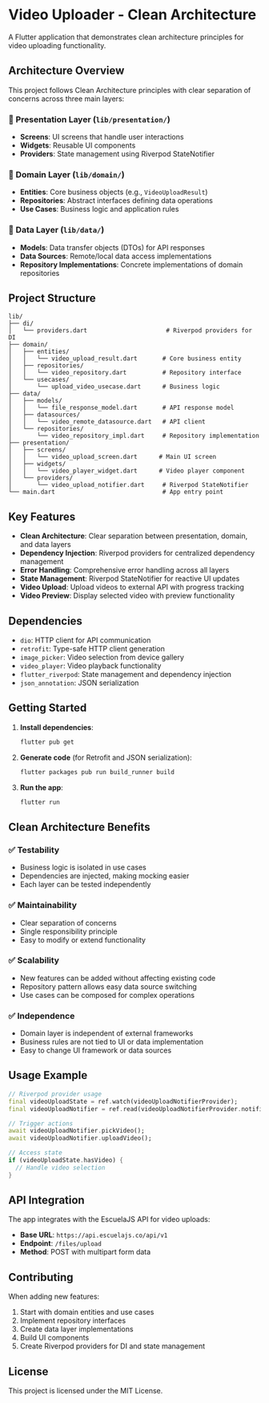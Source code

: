 # Video Uploader - Clean Architecture

A Flutter application that demonstrates clean architecture principles for video uploading functionality.

## Architecture Overview

This project follows Clean Architecture principles with clear separation of concerns across three main layers:

### 🎨 Presentation Layer (`lib/presentation/`)
- **Screens**: UI screens that handle user interactions
- **Widgets**: Reusable UI components
- **Providers**: State management using Riverpod StateNotifier

### 🧠 Domain Layer (`lib/domain/`)
- **Entities**: Core business objects (e.g., `VideoUploadResult`)
- **Repositories**: Abstract interfaces defining data operations
- **Use Cases**: Business logic and application rules

### 💾 Data Layer (`lib/data/`)
- **Models**: Data transfer objects (DTOs) for API responses
- **Data Sources**: Remote/local data access implementations
- **Repository Implementations**: Concrete implementations of domain repositories

## Project Structure

```
lib/
├── di/
│   └── providers.dart                      # Riverpod providers for DI
├── domain/
│   ├── entities/
│   │   └── video_upload_result.dart       # Core business entity
│   ├── repositories/
│   │   └── video_repository.dart          # Repository interface
│   └── usecases/
│       └── upload_video_usecase.dart      # Business logic
├── data/
│   ├── models/
│   │   └── file_response_model.dart       # API response model
│   ├── datasources/
│   │   └── video_remote_datasource.dart   # API client
│   └── repositories/
│       └── video_repository_impl.dart     # Repository implementation
├── presentation/
│   ├── screens/
│   │   └── video_upload_screen.dart      # Main UI screen
│   ├── widgets/
│   │   └── video_player_widget.dart      # Video player component
│   └── providers/
│       └── video_upload_notifier.dart     # Riverpod StateNotifier
└── main.dart                              # App entry point
```

## Key Features

- **Clean Architecture**: Clear separation between presentation, domain, and data layers
- **Dependency Injection**: Riverpod providers for centralized dependency management
- **Error Handling**: Comprehensive error handling across all layers
- **State Management**: Riverpod StateNotifier for reactive UI updates
- **Video Upload**: Upload videos to external API with progress tracking
- **Video Preview**: Display selected video with preview functionality

## Dependencies

- `dio`: HTTP client for API communication
- `retrofit`: Type-safe HTTP client generation
- `image_picker`: Video selection from device gallery
- `video_player`: Video playback functionality
- `flutter_riverpod`: State management and dependency injection
- `json_annotation`: JSON serialization

## Getting Started

1. **Install dependencies**:
   ```bash
   flutter pub get
   ```

2. **Generate code** (for Retrofit and JSON serialization):
   ```bash
   flutter packages pub run build_runner build
   ```

3. **Run the app**:
   ```bash
   flutter run
   ```

## Clean Architecture Benefits

### ✅ **Testability**
- Business logic is isolated in use cases
- Dependencies are injected, making mocking easier
- Each layer can be tested independently

### ✅ **Maintainability**
- Clear separation of concerns
- Single responsibility principle
- Easy to modify or extend functionality

### ✅ **Scalability**
- New features can be added without affecting existing code
- Repository pattern allows easy data source switching
- Use cases can be composed for complex operations

### ✅ **Independence**
- Domain layer is independent of external frameworks
- Business rules are not tied to UI or data implementation
- Easy to change UI framework or data sources

## Usage Example

```dart
// Riverpod provider usage
final videoUploadState = ref.watch(videoUploadNotifierProvider);
final videoUploadNotifier = ref.read(videoUploadNotifierProvider.notifier);

// Trigger actions
await videoUploadNotifier.pickVideo();
await videoUploadNotifier.uploadVideo();

// Access state
if (videoUploadState.hasVideo) {
  // Handle video selection
}
```

## API Integration

The app integrates with the EscuelaJS API for video uploads:
- **Base URL**: `https://api.escuelajs.co/api/v1`
- **Endpoint**: `/files/upload`
- **Method**: POST with multipart form data

## Contributing

When adding new features:
1. Start with domain entities and use cases
2. Implement repository interfaces
3. Create data layer implementations
4. Build UI components
5. Create Riverpod providers for DI and state management

## License

This project is licensed under the MIT License.
